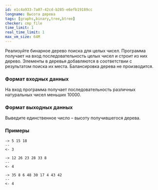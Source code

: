 ```yaml
---
id: e1c4a933-7a07-42cd-b285-e6efb19189cc
longname: Высота дерева
tags: [graphs,binary,tree,btree]
checker: cmp_file
time_limit: 1
real_time_limit: 1
max_vm_size: 64M
---
```


Реализуйте бинарное дерево поиска для целых чисел. Программа получает на вход последовательность целых чисел и строит из них дерево. Элементы в деревья добавляются в соответствии с результатом поиска их места. Балансировка дерева не производится.

### Формат входных данных

На вход программа получает последовательность различных натуральных чисел меньших 10000.

### Формат выходных данных

Выведите единственное число – высоту получившегося дерева.

### Примеры

```
-> 5 15 18
--
<- 3
```

```
-> 12 26 23 28 33 8
--
<- 4
```

```
-> 35 8 6 48 30 17 4 43 42
--
<- 4
```
